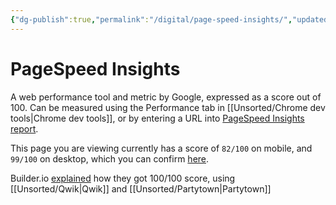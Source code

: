 ```yaml
---
{"dg-publish":true,"permalink":"/digital/page-speed-insights/","updated":"2025-08-21T01:39:36.119-07:00"}
---
```


# PageSpeed Insights

A web performance tool and metric by Google, expressed as a score out of 100. Can be measured using the Performance tab in [[Unsorted/Chrome dev tools\|Chrome dev tools]], or by entering a URL into [PageSpeed Insights report](https://pagespeed.web.dev/report).

This page you are viewing currently has a score of `82/100` on mobile, and `99/100` on desktop, which you can confirm [here](https://pagespeed.web.dev/analysis/https-hung-su-digital-page-speed-insights/jwglb1rp1e?form_factor=mobile).

Builder.io [explained](https://www.builder.io/blog/how-we-cut-99-percent-js-with-qwik-and-partytown) how they got 100/100 score, using [[Unsorted/Qwik\|Qwik]] and [[Unsorted/Partytown\|Partytown]]
